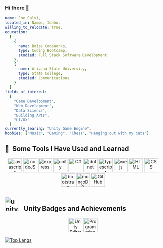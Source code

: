 ### Hi there 👋

```yaml
name: Joe Calvi,
located_in: Nampa, Idaho,
willing_to_relocate: true,
education:
  [
    {
      name: Boise CodeWorks,
      type: Coding Bootcamp,
      studied: Full Stack Software Development
    },
    {
      name: Arizona State University,
      type: State College,
      studied: Communications
    }
  ] 
fields_of_interest:
  [
    "Game Development",
    "Web Development",
    "Data Science",
    "Building APIs",
    "UI/UX"
  ]
currently_learing: "Unity Game Engine",
hobbies: ["Music", "Gaming", "Chess", "Hanging out with my cats"]
```
<h2> 🚀 &nbsp;Some Tools I Have Used and Learned</h2>
<p align="center">
<img src="https://cdn.jsdelivr.net/gh/devicons/devicon/icons/javascript/javascript-original.svg" alt="javascript" width="45" height="45"/>
<img src="https://cdn.jsdelivr.net/gh/devicons/devicon/icons/nodejs/nodejs-original.svg" alt="nodeJS" width="45" height="45"/>
<img src="https://cdn.jsdelivr.net/gh/devicons/devicon/icons/express/express-original.svg" alt="express" width="45" height="45"/>
<img src="https://cdn.jsdelivr.net/gh/devicons/devicon/icons/unity/unity-original.svg" alt="unity" width="45" height="45"/>
<img src="https://cdn.jsdelivr.net/gh/devicons/devicon/icons/csharp/csharp-original.svg" alt="C#" width="45" height="45"/>
<img src="https://cdn.jsdelivr.net/gh/devicons/devicon/icons/dotnetcore/dotnetcore-original.svg" alt="dotnet" width="45" height="45"/>
<img src="https://cdn.jsdelivr.net/gh/devicons/devicon/icons/typescript/typescript-original.svg" alt="typescript" width="45" height="45"/>
<img src="https://cdn.jsdelivr.net/gh/devicons/devicon/icons/vuejs/vuejs-original.svg" alt="vuejs" width="45" height="45"/>
<img src="https://cdn.jsdelivr.net/gh/devicons/devicon/icons/html5/html5-original.svg" alt="HTML" width="45" height="45"/>
<img src="https://cdn.jsdelivr.net/gh/devicons/devicon/icons/css3/css3-original.svg" alt="CSS" width="45" height="45"/>
<img src="https://cdn.jsdelivr.net/gh/devicons/devicon/icons/bootstrap/bootstrap-original.svg" alt="bootstrap" width="45" height="45"/>
<img src="https://cdn.jsdelivr.net/gh/devicons/devicon/icons/mongodb/mongodb-original.svg" alt="mongoDB" width="45" height="45"/>
<img src="https://cdn.jsdelivr.net/gh/devicons/devicon/icons/github/github-original.svg" alt="GitHub" width="45" height="45"/>
</p>

<h2> <img src="https://cdn.jsdelivr.net/gh/devicons/devicon/icons/unity/unity-original.svg" alt="unity" width="45" height="45"/> &nbsp; Unity Badges and Achievements</h2>
<p align="center">
<img src="https://connect-prd-cdn.unity.com/20201028/learn/images/c01fcc3c-687d-4752-96dc-35e739715c3d_02_Real_Time_Creation_Essentials_Mission.png.1400x0x1.webp" alt="Unity Editor Essentials" width="45" height="45"/>
<img src="https://connect-prd-cdn.unity.com/20200928/learn/images/67e42083-92a8-4ff3-af64-2865b8c78081_01_Programming_Basics_Mission.png.1400x0x1.webp" alt="Programming Basics" width="45" height="45"/>
</p>

[![Top Langs](https://github-readme-stats.vercel.app/api/top-langs/?username=JoeCalvi)](https://github.com/JoeCalvi/github-readme-stats)

<!-- [![Joe's GitHub stats](https://github-readme-stats.vercel.app/api?username=JoeCalvi)](https://github.com/JoeCalvi/github-readme-stats) -->

